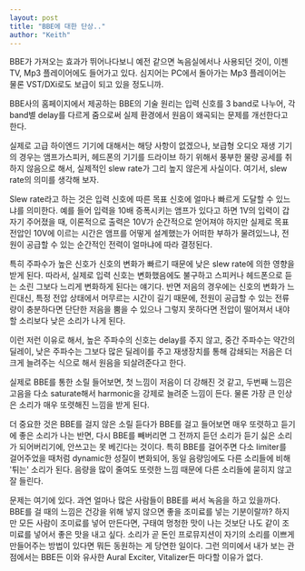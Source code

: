 ```yaml
---
layout: post
title: "BBE에 대한 단상.."
author: "Keith"
---
```


BBE가 가져오는 효과가 뛰어나다보니 예전 같으면 녹음실에서나 사용되던 것이, 이젠 TV, Mp3 플레이어에도 들어가고 있다. 심지어는 PC에서 돌아가는 Mp3 플레이어는 물론 VST/DXi로도 보급이 되고 있을 정도니까.

BBE사의 홈페이지에서 제공하는 BBE의 기술 원리는 입력 신호를 3 band로 나누어, 각 band별 delay를 다르게 줌으로써 실제 환경에서 원음이 왜곡되는 문제를 개선한다고 한다.

실제로 고급 하이엔드 기기에 대해서는 해당 사항이 없겠으나, 보급형 오디오 재생 기기의 경우는 앰프가스피커, 헤드폰의 기기를 드라이브 하기 위해서 풍부한 물량 공세를 취하지 않음으로 해서, 실제적인 slew rate가 그리 높지 않은게 사실이다. 여기서, slew rate의 의미를 생각해 보자.

Slew rate라고 하는 것은 입력 신호에 따른 목표 신호에 얼마나 빠르게 도달할 수 있느냐를 의미한다. 예를 들어 입력을 10배 증폭시키는 앰프가 있다고 하면 1V의 입력이 갑자기 주어졌을 때, 이론적으로 출력은 10V가 순간적으로 얻어져야 하지만 실제로 목표 전압인 10V에 이르는 시간은 앰프를 어떻게 설계했는가 어떠한 부하가 물려있느냐, 전원이 공급할 수 있는 순간적인 전력이 얼마냐에 따라 결정된다.

특히 주파수가 높은 신호가 신호의 변화가 빠르기 때문에 낮은 slew rate에 의한 영향을 받게 된다. 따라서, 실제로 입력 신호는 변화했음에도 불구하고 스피커나 헤드폰으로 듣는 소린 그보다 느리게 변화하게 된다는 얘기다. 반면 저음의 경우에는 신호의 변화가 느린대신, 특정 전압 상태에서 머무르는 시간이 길기 때문에, 전원이 공급할 수 있는 전류량이 충분하다면 단단한 저음을 뿜을 수 있으나 그렇지 못하다면 전압이 떨어져서 내야 할 소리보다 낮은 소리가 나게 된다.

이런 저런 이유로 해서, 높은 주파수의 신호는 delay를 주지 않고, 중간 주파수는 약간의 딜레이, 낮은 주파수는 그보다 많은 딜레이를 주고 재생장치를 통해 감쇄되는 저음은 더 크게 늘려주는 식으로 해서 원음을 되살려준다고 한다.

실제로 BBE를 통한 소릴 들어보면, 첫 느낌이 저음이 더 강해진 것 같고, 두번째 느낌은 고음을 다소 saturate해서 harmonic을 강제로 늘려준 느낌이 든다. 물론 가장 큰 인상은 소리가 매우 또렷해진 느낌을 받게 된다. 

더 중요한 것은 BBE를 걸지 않은 소릴 듣다가 BBE를 걸고 들어보면 매우 또렷하고 듣기에 좋은 소리가 나는 반면, 다시 BBE를 빼버리면 그 전까지 듣던 소리가 듣기 싫은 소리가 되어버리기에, 안쓰고는 못 베긴다는 것이다. 특히 BBE를 걸어주면 다소 limiter를 걸어주었을 때처럼 dynamic한 성질이 변화되어, 동일 음량임에도 다른 소리들에 비해 '튀는' 소리가 된다. 음량을 많이 줄여도 또렷한 느낌 때문에 다른 소리들에 묻히지 않고 잘 들린다.

문제는 여기에 있다. 과연 얼마나 많은 사람들이 BBE를 써서 녹음을 하고 있을까다. BBE를 걸 때의 느낌은 건강을 위해 넣지 않으면 좋을 조미료를 넣는 기분이랄까? 하지만 모든 사람이 조미료를 넣어 만든다면, 구태여 멍청한 맛이 나는 것보단 나도 같이 조미료를 넣어서 좋은 맛을 내고 싶다. 소리가 곧 돈인 프로뮤지션이 자기의 소리를 이쁘게 만들어주는 방법이 있다면 뭐든 동원하는 게 당연한 일이다. 그런 의미에서 내가 보는 관점에서는 BBE든 이와 유사한 Aural Exciter, Vitalizer든 마다할 이유가 없다.


